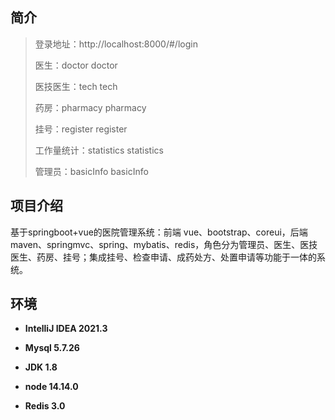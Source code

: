 ## 简介

> 登录地址：http://localhost:8000/#/login
> 
> 医生：doctor doctor
> 
> 医技医生：tech tech
> 
> 药房：pharmacy pharmacy
> 
> 挂号：register register
> 
> 工作量统计：statistics statistics
> 
> 管理员：basicInfo basicInfo
>

## 项目介绍
基于springboot+vue的医院管理系统：前端 vue、bootstrap、coreui，后端 maven、springmvc、spring、mybatis、redis，角色分为管理员、医生、医技医生、药房、挂号；集成挂号、检查申请、成药处方、处置申请等功能于一体的系统。


## 环境

- <b>IntelliJ IDEA 2021.3</b>

- <b>Mysql 5.7.26</b>

- <b>JDK 1.8</b>

- <b>node 14.14.0</b>

- <b>Redis 3.0</b>
